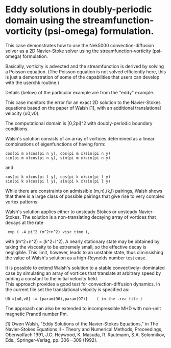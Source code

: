# Eddy solutions in doubly-periodic domain using the streamfunction-vorticity (psi-omega) formulation.

This case demonstrates how to use the Nek5000 convection-diffusion
solver as a 2D Navier-Stoke solver using the streamfunction-vorticity
(psi-omega) formulation.

Basically, vorticity is advected and the streamfunction is derived by
solving a Poisson equation.    (The Poisson equation is not solved 
efficiently here, this is just a demonstration of some of the capabilities
that users can develop with the userchk routine.)

Details (below) of the particular example are from the "eddy" example.

This case monitors the error for an exact 2D solution
to the Navier-Stokes equations based on the paper of Walsh [1],
with an additional translational velocity (u0,v0).

The computational domain is [0,2pi]^2 with doubly-periodic 
boundary conditions.

Walsh's solution consists of an array of vortices determined 
as a linear combinations of eigenfunctions of having form:

    cos(pi m x)cos(pi n y), cos(pi m x)sin(pi n y)
    sin(pi m x)cos(pi n y), sin(pi m x)sin(pi n y)

and

    cos(pi k x)cos(pi l y), cos(pi k x)sin(pi l y)
    sin(pi k x)cos(pi l y), sin(pi k x)sin(pi l y)

While there are constraints on admissible (m,n),(k,l)
pairings, Walsh shows that there is a large class of
possible pairings that give rise to very complex vortex
patterns.

Walsh's solution applies either to unsteady Stokes or 
unsteady Navier-Stokes.  The solution is a non-translating
decaying array of vortices that decays at the rate 

     exp ( -4 pi^2 (m^2+n^2) visc time ),

with (m^2+n^2) = (k^2+l^2). A nearly stationary state may
be obtained by taking the viscosity to be extremely small,
so the effective decay is negligible.   This limit, however,
leads to an unstable state, thus diminsishing the value of 
Walsh's solution as a high-Reynolds number test case.

It is possible to extend Walsh's solution to a stable convectively-
dominated case by simulating an array of vortices that translate
at arbitrary speed by adding a constant to the initial velocity field.  
This approach provides a good test for convection-diffusion dynamics.
In the current file set the translational velocity is specified as:

    U0 =[u0,v0] := [param(96),param(97)]    ( in the .rea file )

The approach can also be extended to incompressible MHD with non-unit
magnetic Prandtl number Pm.

[1] Owen Walsh, "Eddy Solutions of the Navier-Stokes Equations,"
in The Navier-Stokes Equations II - Theory and Numerical Methods,
Proceedings, Oberwolfach 1991, J.G. Heywood, K. Masuda,
R. Rautmann,  S.A. Solonnikov, Eds., Springer-Verlag, pp. 306--309 (1992).
